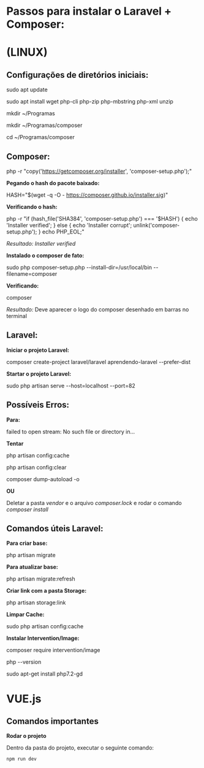 # Passos para instalar o Laravel + Composer: #

# (LINUX) #

## Configurações de diretórios iniciais:

sudo apt update

sudo apt install wget php-cli php-zip php-mbstring php-xml unzip

mkdir ~/Programas

mkdir ~/Programas/composer

cd ~/Programas/composer

## Composer:

php -r "copy('https://getcomposer.org/installer', 'composer-setup.php');"

**Pegando o hash do pacote baixado:**

HASH="$(wget -q -O - https://composer.github.io/installer.sig)"

**Verificando o hash:**

php -r "if (hash_file('SHA384', 'composer-setup.php') === '$HASH') { echo 'Installer verified'; } else { echo 'Installer corrupt'; unlink('composer-setup.php'); } echo PHP_EOL;"

*Resultado:*
*Installer verified*

**Instalado o composer de fato:**

sudo php composer-setup.php --install-dir=/usr/local/bin --filename=composer

**Verificando:**

composer

*Resultado:* Deve aparecer o logo do composer desenhado em barras no terminal

## Laravel:

**Iniciar o projeto Laravel:**

composer create-project laravel/laravel aprendendo-laravel --prefer-dist

**Startar o projeto Laravel:**

sudo php artisan serve --host=localhost --port=82


## Possíveis Erros:

**Para:**

failed to open stream: No such file or directory in...

**Tentar**

php artisan config:cache 

php artisan config:clear 

composer dump-autoload -o

**OU**

Deletar a pasta *vendor* e o arquivo *composer.lock* e rodar o comando *composer install*

## Comandos úteis Laravel:

**Para criar base:**

 php artisan migrate

**Para atualizar base:**

php artisan migrate:refresh

**Criar link com a pasta Storage:**

php artisan storage:link

**Limpar Cache:**

sudo php artisan config:cache

**Instalar Intervention/Image:**

composer require intervention/image

php --version

sudo apt-get install php7.2-gd

# VUE.js

## Comandos importantes

**Rodar o projeto**

Dentro da pasta do projeto, executar o seguinte comando:

```npm run dev```

